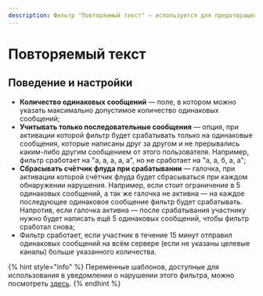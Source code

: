 ```yaml
---
description: Фильтр "Повторяемый текст" — используется для предотвращения флуда.
---
```


# Повторяемый текст

## Поведение и настройки

* **Количество одинаковых сообщений** — поле, в котором можно указать максимально допустимое количество одинаковых сообщений;
* **Учитывать только последовательные сообщения** — опция, при активации которой фильтр будет срабатывать только на одинаковые сообщения, которые написаны друг за другом и не прерывались каким-либо другим сообщением от этого пользователя. Например, фильтр сработает на "а, а, а, а, а", но не сработает на "а, а, б, а, а";
* **Сбрасывать счётчик флуда при срабатывании** — галочка, при активации которой счётчик флуда будет сбрасываться при каждом обнаружении нарушения. Например, если стоит ограничение в 5 одинаковых сообщений, а так же галочка не активна — на каждое последующее одинаковое сообщение фильтр будет срабатывать. Напротив, если галочка активна — после срабатывания участнику нужно будет написать ещё 5 одинаковых сообщений, чтобы фильтр сработал снова;
* Фильтр сработает, если участник в течение 15 минут отправил одинаковых сообщений на всём сервере \(если не указаны целевые каналы\) больше указанного количества.

{% hint style="info" %}
Переменные шаблонов, доступные для использования в уведомлении о нарушении этого фильтра, можно посмотреть [здесь](https://docs.juniper.bot/misc/template-variables#filtr-povtoryaemyi-tekst).
{% endhint %}

